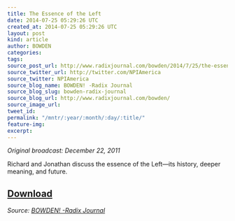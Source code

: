 ```yaml
---
title: The Essence of the Left
date: 2014-07-25 05:29:26 UTC
created_at: 2014-07-25 05:29:26 UTC
layout: post
kind: article
author: BOWDEN
categories: 
tags: 
source_post_url: http://www.radixjournal.com/bowden/2014/7/25/the-essence-of-the-left
source_twitter_url: http://twitter.com/NPIAmerica
source_twitter: NPIAmerica
source_blog_name: BOWDEN! -Radix Journal
source_blog_slug: bowden-radix-journal
source_blog_url: http://www.radixjournal.com/bowden/
source_image_url: 
tweet_id: 
permalink: "/mntr/:year/:month/:day/:title/"
feature-img: 
excerpt: 
---
```

<p><em>Original broadcast: December 22, 2011</em>  </p>

<p>Richard and Jonathan discuss the essence of the Left—its history, deeper meaning, and future.</p>



<h2><a href="https://soundcloud.com/radixjournal/the-essence-of-the-left">Download</a></h2><div class="">
    <i>Source: <a href="http://www.radixjournal.com/bowden/">BOWDEN! -Radix Journal</a></i>
</div>
